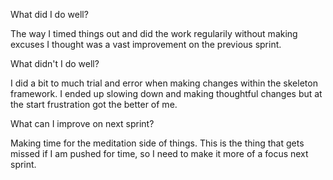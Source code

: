 What did I do well?

The way I timed things out and did the work regularily without making excuses I thought was a vast improvement on the previous sprint.

What didn't I do well?

I did a bit to much trial and error when making changes within the skeleton framework. I ended up slowing down and making thoughtful changes but at the start frustration got the better of me.

What can I improve on next sprint?

Making time for the meditation side of things. This is the thing that gets missed if I am pushed for time, so I need to make it more of a focus next sprint.